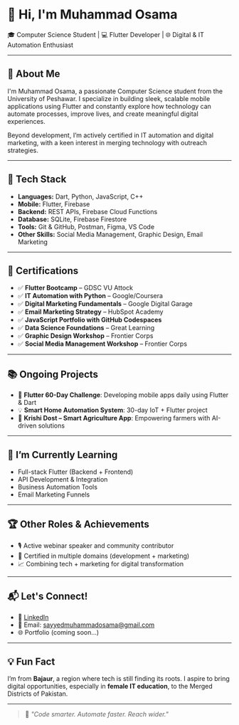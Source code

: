
# 👋 Hi, I'm Muhammad Osama

🎓 Computer Science Student | 💻 Flutter Developer | 🌐 Digital & IT Automation Enthusiast

---

## 🚀 About Me

I'm Muhammad Osama, a passionate Computer Science student from the University of Peshawar. I specialize in building sleek, scalable mobile applications using Flutter and constantly explore how technology can automate processes, improve lives, and create meaningful digital experiences.

Beyond development, I’m actively certified in IT automation and digital marketing, with a keen interest in merging technology with outreach strategies.

---

## 🔧 Tech Stack

- **Languages:** Dart, Python, JavaScript, C++
- **Mobile:** Flutter, Firebase
- **Backend:** REST APIs, Firebase Cloud Functions
- **Database:** SQLite, Firebase Firestore
- **Tools:** Git & GitHub, Postman, Figma, VS Code
- **Other Skills:** Social Media Management, Graphic Design, Email Marketing

---

## 📜 Certifications

- ✅ **Flutter Bootcamp** – GDSC VU Attock
- ✅ **IT Automation with Python** – Google/Coursera
- ✅ **Digital Marketing Fundamentals** – Google Digital Garage
- ✅ **Email Marketing Strategy** – HubSpot Academy
- ✅ **JavaScript Portfolio with GitHub Codespaces**
- ✅ **Data Science Foundations** – Great Learning
- ✅ **Graphic Design Workshop** – Frontier Corps
- ✅ **Social Media Management Workshop** – Frontier Corps

---

## 📚 Ongoing Projects

- 📱 **Flutter 60-Day Challenge**: Developing mobile apps daily using Flutter & Dart
- 💡 **Smart Home Automation System**: 30-day IoT + Flutter project
- 🌾 **Krishi Dost – Smart Agriculture App**: Empowering farmers with AI-driven solutions

---

## 🌱 I’m Currently Learning

- Full-stack Flutter (Backend + Frontend)
- API Development & Integration
- Business Automation Tools
- Email Marketing Funnels

---

## 🏆 Other Roles & Achievements

- 🎙 Active webinar speaker and community contributor
- 🧠 Certified in multiple domains (development + marketing)
- 📈 Combining tech + marketing for digital transformation

---

## 📬 Let's Connect!

- 💼 [LinkedIn](https://www.linkedin.com/in/muhammad-osama-296461129/)
- 📩 Email: sayyedmuhammadosama@gmail.com
- 🌐 Portfolio (coming soon...)

---

## 💡 Fun Fact

I’m from **Bajaur**, a region where tech is still finding its roots. I aspire to bring digital opportunities, especially in **female IT education**, to the Merged Districts of Pakistan.

---

> 🌟 *"Code smarter. Automate faster. Reach wider."*
